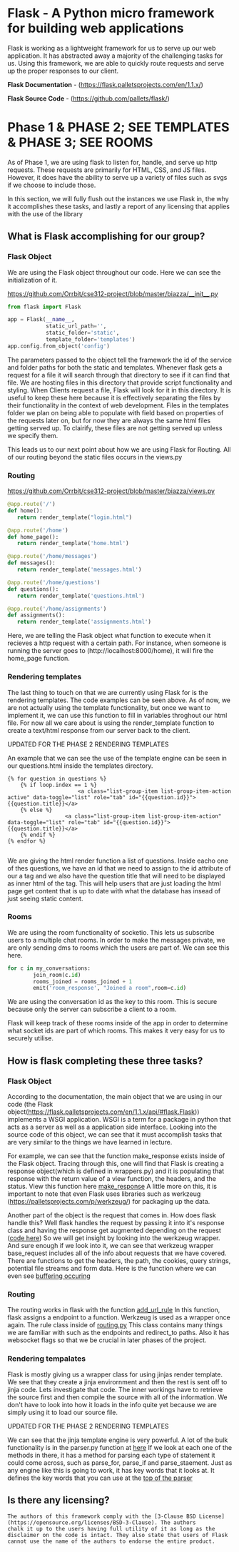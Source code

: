 # Flask - A Python micro framework for building web applications

Flask is working as a lightweight framework for us to serve up our web application. It has abstracted away a majority of the challenging
tasks for us. Using this framework, we are able to quickly route requests and serve up the proper responses to our client.

**Flask Documentation** - (https://flask.palletsprojects.com/en/1.1.x/)

**Flask Source Code** - (https://github.com/pallets/flask/)

# Phase 1 & PHASE 2; SEE TEMPLATES & PHASE 3; SEE ROOMS

As of Phase 1, we are using flask to listen for, handle, and serve up http requests. These requests are primarily for HTML, CSS, and JS
files. However, it does have the ability to serve up a variety of files such as svgs if we choose to include those.

In this section, we will fully flush out the instances we use Flask in, the why it accomplishes these tasks, and lastly a report of any
licensing that applies with the use of the library

## What is Flask accomplishing for our group?

### Flask Object

  We are using the Flask object throughout our code. Here we can see the initialization of it.
  
https://github.com/Orrbit/cse312-project/blob/master/biazza/__init__.py
  

```python
from flask import Flask

app = Flask(__name__,
            static_url_path='', 
            static_folder='static',
            template_folder='templates')
app.config.from_object('config')
```

  The parameters passed to the object tell the framework the id of the service and folder paths for both the static and templates. Whenever
  flask gets a request for a file it will search through that directory to see if it can find that file. We are hosting files in this
  directory that provide script functionality and styling. When Clients request a file, Flask will look for it in this directory.
  It is useful to keep these here because it is effectively separating the files by their functionality in the context of web development.
  Files in the templates folder we plan on being able to populate with field based on properties of the requests later on, but for now they 
  are always the same html files getting served up. To clairify, these files are not getting served up unless we specify them.
  
  This leads us to our next point about how we are using Flask for Routing. All of our routing beyond the static files occurs in the
  views.py
  
 ### Routing

https://github.com/Orrbit/cse312-project/blob/master/biazza/views.py
```python
@app.route('/')
def home():
   return render_template("login.html")

@app.route('/home')
def home_page():
   return render_template('home.html')

@app.route('/home/messages')
def messages():
   return render_template('messages.html')

@app.route('/home/questions')
def questions():
   return render_template('questions.html')

@app.route('/home/assignments')
def assignments():
   return render_template('assignments.html')
```

  Here, we are telling the Flask object what function to execute when it recieves a http request with a certain path. For instance,
  when someone is running the server goes to (http://localhost:8000/home), it will fire the home_page function.
  
 ### Rendering templates  
  
  The last thing to touch on that we are currently using Flask for is the rendering templates. The code examples can be seen above.
  As of now, we are not actually using the template functionality, but once we want to implement it, we can use this function to fill
  in variables throghout our html file. For now all we care about is using the render_template function to create a text/html response
  from our server back to the client.
  
  UPDATED FOR THE PHASE 2 RENDERING TEMPLATES
  
  An example that we can see the use of the template engine can be seen in our questions.html inside the templates directory.
  
  ```
  {% for question in questions %}
      {% if loop.index == 1 %}
                        <a class="list-group-item list-group-item-action active" data-toggle="list" role="tab" id="{{question.id}}">      {{question.title}}</a>
      {% else %}
                    <a class="list-group-item list-group-item-action" data-toggle="list" role="tab" id="{{question.id}}">             {{question.title}}</a>
      {% endif %}
  {% endfor %}
                    
  ```
  
  We are giving the html render function a list of questions. Inside eacho one of thes questions, we have an id that we need to assign to the id attribute of our a tag and we also have the question title that will need to be displayed as inner html of the tag. This will help users that are just loading the html page get content that is up to date with what the database has insead of just seeing static content.
  
 ### Rooms
 
  We are using the room functionality of socketio. This lets us subscribe users to a multiple chat rooms. In order to make the messages private, we are only sending dms to rooms which the users are part of. We can see this here.
  
```python
for c in my_conversations:
        join_room(c.id)
        rooms_joined = rooms_joined + 1
        emit('room_response', "Joined a room",room=c.id)
```
  We are using the conversation id as the key to this room. This is secure because only the server can subscribe a client to a room.
  
  Flask will keep track of these rooms inside of the app in order to determine what socket ids are part of which rooms. This makes it very easy for us to securely utilise.
  
 ## How is flask completing these three tasks?
 
 ### Flask Object
  
  According to the documentation, the main object that we are using in our code (the Flask object(https://flask.palletsprojects.com/en/1.1.x/api/#flask.Flask)) 
  implements a WSGI application. WSGI is a term for a package in python that acts as a server as well as a application side interface.
  Looking into the source code of this object, we can see that it must accomplish tasks that are very similar to the things we have
  learned in lecture.
  
  For example, we can see that the function make_response exists inside of the Flask object. Tracing through this, one will find that
  Flask is creating a response object(which is defined in wrappers.py) and it is populating that response with the return value of a view
  function, the headers, and the status. View this function here [make_response](https://github.com/pallets/flask/blob/29d33203d0325f006c75fc88359872bd68c8bdf5/src/flask/app.py#L2019)
  A little more on this, it is important to note that even Flask uses libraries such as werkzeug (https://palletsprojects.com/p/werkzeug/)
  for packaging up the data.
  
  Another part of the object is the request that comes in. How does flask handle this? Well flask handles the request by passing it into
  it's response class and having the response get augmented depending on the request ([code here](https://github.com/pallets/flask/blob/29d33203d0325f006c75fc88359872bd68c8bdf5/src/flask/app.py#L1955))
  So we will get insight by looking into the werkzeug wrapper. And sure enough if we look into it, we can see that werkzeug wrapper base_request
  includes all of the info about requests that we have covered. There are functions to get the headers, the path, the cookies, query strings,
  potential file streams and form data. Here is the function where we can even see [buffering occuring](https://github.com/pallets/werkzeug/blob/d6e98a0105ea126f10c432d33f101ec793df6440/src/werkzeug/wrappers/base_request.py#L428)
  
   ### Routing
   
   The routing works in flask with the function [add_url_rule](https://github.com/pallets/flask/blob/29d33203d0325f006c75fc88359872bd68c8bdf5/src/flask/app.py#L1178)
   In this function, flask assigns a endpoint to a function. Werkzeug is used as a wrapper once again. The rule class inside of 
   [routing.py](https://github.com/pallets/werkzeug/blob/d6e98a0105ea126f10c432d33f101ec793df6440/src/werkzeug/routing.py#L526)
   This class contains many things we are familiar with such as the endpoints and redirect_to paths. Also it has websocket flags so that
   we be crucial in later phases of the project.
   
   ### Rendering tempalates
   
  Flask is mostly giving us a wrapper class for using jinjas render template. We see that they create a jinja envirornment and then the rest
  is sent off to jinja code. Lets investigate that code. The inner workings have to retrieve the source first and then compile the source
  with all of the information. We don't have to look into how it loads in the info quite yet because we are simply using it to load 
  our source file.
  
  UPDATED FOR THE PHASE 2 RENDERING TEMPLATES
  
  We can see that the jinja template engine is very powerful. A lot of the bulk functionality is in the parser.py function at [here](https://github.com/pallets/jinja/blob/master/src/jinja2/parser.py) If we look at each one of the methods in there, it has a method for parsing each type of statement it could come across, such as parse_for, parse_if and parse_staement. Just as any engine like this is going to work, it has key words that it looks at. It defines the key words that you can use at the [top of the parser](https://github.com/pallets/jinja/blob/da812816ff1a459eefa7ca946b4c108cc7106c85/src/jinja2/parser.py#L8)
  
  ## Is there any licensing?
  
    The authors of this framework comply with the [3-Clause BSD License](https://opensource.org/licenses/BSD-3-Clause). The authors
    chalk it up to the users having full utility of it as long as the disclaimer on the code is intact. They also state that users of Flask
    cannot use the name of the authors to endorse the entire product.
